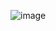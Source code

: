 ![image](https://github.com/Rokeya0/module.ass6/assets/135530632/7366fd5a-f74f-497a-bed3-6cfcc7c005ec)

